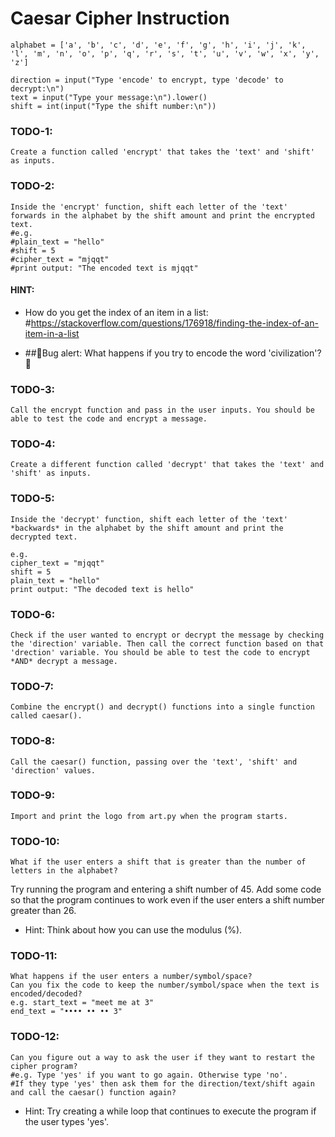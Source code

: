 # Caesar Cipher Instruction
    alphabet = ['a', 'b', 'c', 'd', 'e', 'f', 'g', 'h', 'i', 'j', 'k', 'l', 'm', 'n', 'o', 'p', 'q', 'r', 's', 't', 'u', 'v', 'w', 'x', 'y', 'z']

    direction = input("Type 'encode' to encrypt, type 'decode' to decrypt:\n")
    text = input("Type your message:\n").lower()
    shift = int(input("Type the shift number:\n"))

### TODO-1: 

    Create a function called 'encrypt' that takes the 'text' and 'shift' as inputs.

### TODO-2:
    Inside the 'encrypt' function, shift each letter of the 'text' forwards in the alphabet by the shift amount and print the encrypted text.  
    #e.g. 
    #plain_text = "hello"
    #shift = 5
    #cipher_text = "mjqqt"
    #print output: "The encoded text is mjqqt"

#### HINT:
* How do you get the index of an item in a list:
#https://stackoverflow.com/questions/176918/finding-the-index-of-an-item-in-a-list

* ##🐛Bug alert: What happens if you try to encode the word 'civilization'?🐛

### TODO-3: 
    Call the encrypt function and pass in the user inputs. You should be able to test the code and encrypt a message. 


### TODO-4: 
    Create a different function called 'decrypt' that takes the 'text' and 'shift' as inputs.

### TODO-5: 
    Inside the 'decrypt' function, shift each letter of the 'text' *backwards* in the alphabet by the shift amount and print the decrypted text.  
```
e.g. 
cipher_text = "mjqqt"
shift = 5
plain_text = "hello"
print output: "The decoded text is hello"
```

### TODO-6: 
    Check if the user wanted to encrypt or decrypt the message by checking the 'direction' variable. Then call the correct function based on that 'drection' variable. You should be able to test the code to encrypt *AND* decrypt a message.

### TODO-7: 
    Combine the encrypt() and decrypt() functions into a single function called caesar(). 

### TODO-8: 
    Call the caesar() function, passing over the 'text', 'shift' and 'direction' values.

### TODO-9: 
    Import and print the logo from art.py when the program starts.

### TODO-10: 
    What if the user enters a shift that is greater than the number of letters in the alphabet?
Try running the program and entering a shift number of 45.
Add some code so that the program continues to work even if the user enters a shift number greater than 26. 
* Hint: Think about how you can use the modulus (%).

### TODO-11: 
    What happens if the user enters a number/symbol/space?
    Can you fix the code to keep the number/symbol/space when the text is encoded/decoded?
    e.g. start_text = "meet me at 3"
    end_text = "•••• •• •• 3"

### TODO-12: 
    Can you figure out a way to ask the user if they want to restart the cipher program?
    #e.g. Type 'yes' if you want to go again. Otherwise type 'no'.
    #If they type 'yes' then ask them for the direction/text/shift again and call the caesar() function again?
* Hint: Try creating a while loop that continues to execute the program if the user types 'yes'.